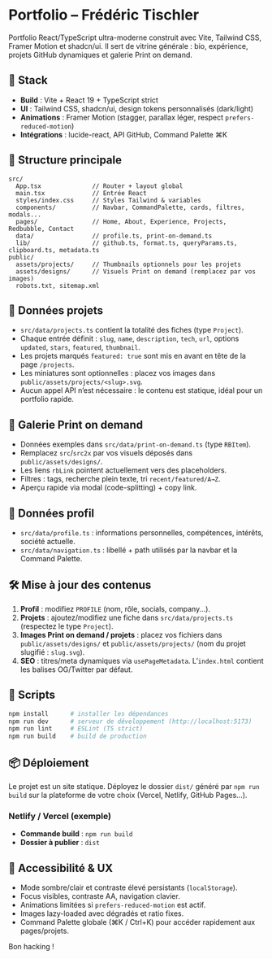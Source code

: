 # Portfolio – Frédéric Tischler

Portfolio React/TypeScript ultra-moderne construit avec Vite, Tailwind CSS, Framer Motion et shadcn/ui. Il sert de vitrine générale : bio, expérience, projets GitHub dynamiques et galerie Print on demand.

## 🚀 Stack

- **Build** : Vite + React 19 + TypeScript strict
- **UI** : Tailwind CSS, shadcn/ui, design tokens personnalisés (dark/light)
- **Animations** : Framer Motion (stagger, parallax léger, respect `prefers-reduced-motion`)
- **Intégrations** : lucide-react, API GitHub, Command Palette ⌘K

## 📁 Structure principale

```
src/
  App.tsx              // Router + layout global
  main.tsx             // Entrée React
  styles/index.css     // Styles Tailwind & variables
  components/          // Navbar, CommandPalette, cards, filtres, modals...
  pages/               // Home, About, Experience, Projects, Redbubble, Contact
  data/                // profile.ts, print-on-demand.ts
  lib/                 // github.ts, format.ts, queryParams.ts, clipboard.ts, metadata.ts
public/
  assets/projects/     // Thumbnails optionnels pour les projets
  assets/designs/      // Visuels Print on demand (remplacez par vos images)
  robots.txt, sitemap.xml
```

## 🔄 Données projets

- `src/data/projects.ts` contient la totalité des fiches (type `Project`).
- Chaque entrée définit : `slug`, `name`, `description`, `tech`, `url`, options `updated`, `stars`, `featured`, `thumbnail`.
- Les projets marqués `featured: true` sont mis en avant en tête de la page `/projects`.
- Les miniatures sont optionnelles : placez vos images dans `public/assets/projects/<slug>.svg`.
- Aucun appel API n’est nécessaire : le contenu est statique, idéal pour un portfolio rapide.

## 🎨 Galerie Print on demand

- Données exemples dans `src/data/print-on-demand.ts` (type `RBItem`).
- Remplacez `src`/`src2x` par vos visuels déposés dans `public/assets/designs/`.
- Les liens `rbLink` pointent actuellement vers des placeholders.
- Filtres : tags, recherche plein texte, tri `recent/featured/A→Z`.
- Aperçu rapide via modal (code-splitting) + copy link.

## 🧾 Données profil

- `src/data/profile.ts` : informations personnelles, compétences, intérêts, société actuelle.
- `src/data/navigation.ts` : libellé + path utilisés par la navbar et la Command Palette.

## 🛠️ Mise à jour des contenus

1. **Profil** : modifiez `PROFILE` (nom, rôle, socials, company...).
2. **Projets** : ajoutez/modifiez une fiche dans `src/data/projects.ts` (respectez le type `Project`).
3. **Images Print on demand / projets** : placez vos fichiers dans `public/assets/designs/` et `public/assets/projects/` (nom du projet slugifié : `slug.svg`).
4. **SEO** : titres/meta dynamiques via `usePageMetadata`. L’`index.html` contient les balises OG/Twitter par défaut.

## 🧪 Scripts

```bash
npm install      # installer les dépendances
npm run dev      # serveur de développement (http://localhost:5173)
npm run lint     # ESLint (TS strict)
npm run build    # build de production
```

## 📦 Déploiement

Le projet est un site statique. Déployez le dossier `dist/` généré par `npm run build` sur la plateforme de votre choix (Vercel, Netlify, GitHub Pages...).

### Netlify / Vercel (exemple)

- **Commande build** : `npm run build`
- **Dossier à publier** : `dist`

## 🙌 Accessibilité & UX

- Mode sombre/clair et contraste élevé persistants (`localStorage`).
- Focus visibles, contraste AA, navigation clavier.
- Animations limitées si `prefers-reduced-motion` est actif.
- Images lazy-loaded avec dégradés et ratio fixes.
- Command Palette globale (⌘K / Ctrl+K) pour accéder rapidement aux pages/projets.

Bon hacking !

